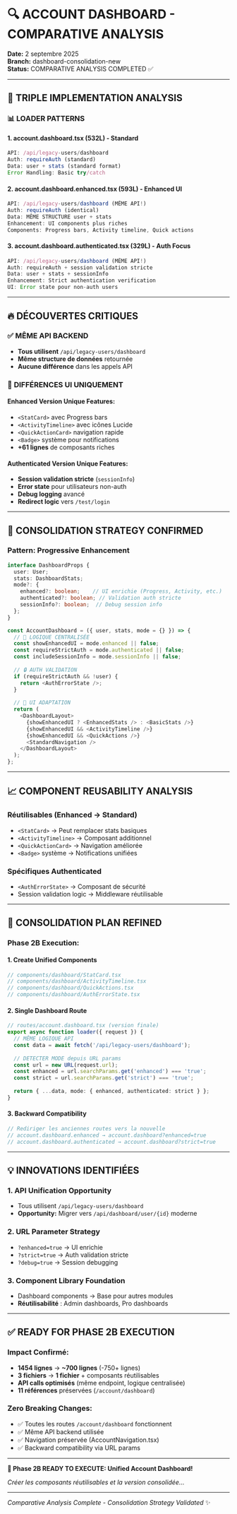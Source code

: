 # 🔍 ACCOUNT DASHBOARD - COMPARATIVE ANALYSIS

**Date:** 2 septembre 2025  
**Branch:** dashboard-consolidation-new  
**Status:** COMPARATIVE ANALYSIS COMPLETED ✅  

---

## 🎯 TRIPLE IMPLEMENTATION ANALYSIS

### 📊 **LOADER PATTERNS**

#### **1. account.dashboard.tsx (532L)** - Standard
```typescript
API: /api/legacy-users/dashboard
Auth: requireAuth (standard)
Data: user + stats (standard format)
Error Handling: Basic try/catch
```

#### **2. account.dashboard.enhanced.tsx (593L)** - Enhanced UI  
```typescript
API: /api/legacy-users/dashboard (MÊME API!)
Auth: requireAuth (identical)
Data: MÊME STRUCTURE user + stats  
Enhancement: UI components plus riches
Components: Progress bars, Activity timeline, Quick actions
```

#### **3. account.dashboard.authenticated.tsx (329L)** - Auth Focus
```typescript
API: /api/legacy-users/dashboard (MÊME API!)
Auth: requireAuth + session validation stricte
Data: user + stats + sessionInfo
Enhancement: Strict authentication verification
UI: Error state pour non-auth users
```

---

## 🔥 DÉCOUVERTES CRITIQUES

### ✅ **MÊME API BACKEND**
- **Tous utilisent** `/api/legacy-users/dashboard`
- **Même structure de données** retournée
- **Aucune différence** dans les appels API

### 🎨 **DIFFÉRENCES UI UNIQUEMENT**

#### **Enhanced Version Unique Features:**
- `<StatCard>` avec Progress bars
- `<ActivityTimeline>` avec icônes Lucide
- `<QuickActionCard>` navigation rapide
- `<Badge>` système pour notifications
- **+61 lignes** de composants riches

#### **Authenticated Version Unique Features:**
- **Session validation stricte** (`sessionInfo`)
- **Error state** pour utilisateurs non-auth
- **Debug logging** avancé
- **Redirect logic** vers `/test/login`

---

## 🚀 CONSOLIDATION STRATEGY CONFIRMED

### **Pattern: Progressive Enhancement**

```typescript
interface DashboardProps {
  user: User;
  stats: DashboardStats;
  mode?: {
    enhanced?: boolean;    // UI enrichie (Progress, Activity, etc.)
    authenticated?: boolean; // Validation auth stricte
    sessionInfo?: boolean;  // Debug session info
  };
}

const AccountDashboard = ({ user, stats, mode = {} }) => {
  // 🎯 LOGIQUE CENTRALISÉE
  const showEnhancedUI = mode.enhanced || false;
  const requireStrictAuth = mode.authenticated || false;
  const includeSessionInfo = mode.sessionInfo || false;
  
  // 🔒 AUTH VALIDATION
  if (requireStrictAuth && !user) {
    return <AuthErrorState />;
  }
  
  // 🎨 UI ADAPTATION
  return (
    <DashboardLayout>
      {showEnhancedUI ? <EnhancedStats /> : <BasicStats />}
      {showEnhancedUI && <ActivityTimeline />}
      {showEnhancedUI && <QuickActions />}
      <StandardNavigation />
    </DashboardLayout>
  );
};
```

---

## 📈 COMPONENT REUSABILITY ANALYSIS

### **Réutilisables (Enhanced → Standard)**
- `<StatCard>` → Peut remplacer stats basiques
- `<ActivityTimeline>` → Composant additionnel  
- `<QuickActionCard>` → Navigation améliorée
- `<Badge>` système → Notifications unifiées

### **Spécifiques Authenticated**
- `<AuthErrorState>` → Composant de sécurité
- Session validation logic → Middleware réutilisable

---

## 🎯 CONSOLIDATION PLAN REFINED

### **Phase 2B Execution:**

#### **1. Create Unified Components**
```typescript
// components/dashboard/StatCard.tsx
// components/dashboard/ActivityTimeline.tsx  
// components/dashboard/QuickActions.tsx
// components/dashboard/AuthErrorState.tsx
```

#### **2. Single Dashboard Route**
```typescript
// routes/account.dashboard.tsx (version finale)
export async function loader({ request }) {
  // MÊME LOGIQUE API
  const data = await fetch('/api/legacy-users/dashboard');
  
  // DETECTER MODE depuis URL params
  const url = new URL(request.url);
  const enhanced = url.searchParams.get('enhanced') === 'true';
  const strict = url.searchParams.get('strict') === 'true';
  
  return { ...data, mode: { enhanced, authenticated: strict } };
}
```

#### **3. Backward Compatibility**
```typescript
// Rediriger les anciennes routes vers la nouvelle
// account.dashboard.enhanced → account.dashboard?enhanced=true  
// account.dashboard.authenticated → account.dashboard?strict=true
```

---

## 💡 INNOVATIONS IDENTIFIÉES

### **1. API Unification Opportunity**
- Tous utilisent `/api/legacy-users/dashboard`
- **Opportunity:** Migrer vers `/api/dashboard/user/{id}` moderne

### **2. URL Parameter Strategy**
- `?enhanced=true` → UI enrichie
- `?strict=true` → Auth validation stricte  
- `?debug=true` → Session debugging

### **3. Component Library Foundation**
- Dashboard components → Base pour autres modules
- **Réutilisabilité** : Admin dashboards, Pro dashboards

---

## ✅ READY FOR PHASE 2B EXECUTION

### **Impact Confirmé:**
- **1454 lignes** → **~700 lignes** (-750+ lignes)
- **3 fichiers** → **1 fichier** + composants réutilisables
- **API calls optimisés** (même endpoint, logique centralisée)
- **11 références** préservées (`/account/dashboard`)

### **Zero Breaking Changes:**
- ✅ Toutes les routes `/account/dashboard` fonctionnent
- ✅ Même API backend utilisée
- ✅ Navigation préservée (AccountNavigation.tsx)
- ✅ Backward compatibility via URL params

---

**🚀 Phase 2B READY TO EXECUTE: Unified Account Dashboard!**

*Créer les composants réutilisables et la version consolidée...*

---
*Comparative Analysis Complete - Consolidation Strategy Validated* ✨
